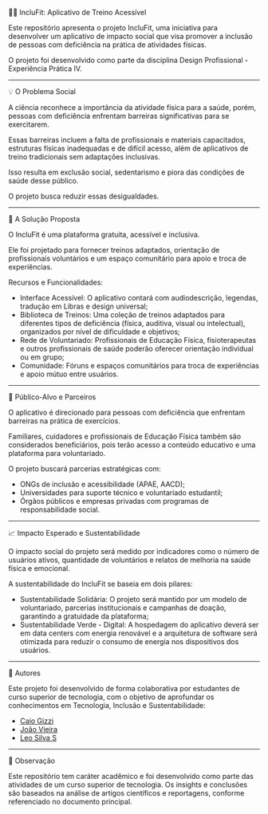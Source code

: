 🤸‍♀️ IncluFit: Aplicativo de Treino Acessível

Este repositório apresenta o projeto IncluFit, uma iniciativa para desenvolver um aplicativo de impacto social que visa promover a inclusão de pessoas com deficiência na prática de atividades físicas.

O projeto foi desenvolvido como parte da disciplina Design Profissional - Experiência Prática IV.

---

💡 O Problema Social

A ciência reconhece a importância da atividade física para a saúde, porém, pessoas com deficiência enfrentam barreiras significativas para se exercitarem. 

Essas barreiras incluem a falta de profissionais e materiais capacitados, estruturas físicas inadequadas e de difícil acesso, além de aplicativos de treino tradicionais sem adaptações inclusivas. 

Isso resulta em exclusão social, sedentarismo e piora das condições de saúde desse público.

O projeto busca reduzir essas desigualdades.

---

🎯 A Solução Proposta

O IncluFit é uma plataforma gratuita, acessível e inclusiva. 

Ele foi projetado para fornecer treinos adaptados, orientação de profissionais voluntários e um espaço comunitário para apoio e troca de experiências.

Recursos e Funcionalidades:

- Interface Acessível: O aplicativo contará com audiodescrição, legendas, tradução em Libras e design universal;
- Biblioteca de Treinos: Uma coleção de treinos adaptados para diferentes tipos de deficiência (física, auditiva, visual ou intelectual), organizados por nível de dificuldade e objetivos;
- Rede de Voluntariado: Profissionais de Educação Física, fisioterapeutas e outros profissionais de saúde poderão oferecer orientação individual ou em grupo;
- Comunidade: Fóruns e espaços comunitários para troca de experiências e apoio mútuo entre usuários.

---

👥 Público-Alvo e Parceiros

O aplicativo é direcionado para pessoas com deficiência que enfrentam barreiras na prática de exercícios. 

Familiares, cuidadores e profissionais de Educação Física também são considerados beneficiários, pois terão acesso a conteúdo educativo e uma plataforma para voluntariado.

O projeto buscará parcerias estratégicas com:
- ONGs de inclusão e acessibilidade (APAE, AACD);
- Universidades para suporte técnico e voluntariado estudantil;
- Órgãos públicos e empresas privadas com programas de responsabilidade social.

---

📈 Impacto Esperado e Sustentabilidade

O impacto social do projeto será medido por indicadores como o número de usuários ativos, quantidade de voluntários e relatos de melhoria na saúde física e emocional.

A sustentabilidade do IncluFit se baseia em dois pilares:
- Sustentabilidade Solidária: O projeto será mantido por um modelo de voluntariado, parcerias institucionais e campanhas de doação, garantindo a gratuidade da plataforma;
- Sustentabilidade Verde - Digital: A hospedagem do aplicativo deverá ser em data centers com energia renovável e a arquitetura de software será otimizada para reduzir o consumo de energia nos dispositivos dos usuários.

---

👥 Autores

Este projeto foi desenvolvido de forma colaborativa por estudantes de curso superior de tecnologia, com o objetivo de aprofundar os conhecimentos em Tecnologia, Inclusão e Sustentabilidade:

* [Caio Gizzi](https://github.com/CaioGizzi)
* [João Vieira](https://github.com/devjoaovieira)
* [Leo Silva S](https://github.com/leosilvas-collab)

---

📌 Observação

Este repositório tem caráter acadêmico e foi desenvolvido como parte das atividades de um curso superior de tecnologia. Os insights e conclusões são baseados na análise de artigos científicos e reportagens, conforme referenciado no documento principal.
